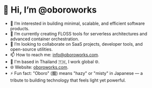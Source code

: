 # 👋 Hi, I’m @oboroworks

- 👀 I’m interested in building minimal, scalable, and efficient software products.
- 🌱 I’m currently creating FLOSS tools for serverless architectures and advanced container orchestration.
- 💞️ I’m looking to collaborate on SaaS projects, developer tools, and open-source utilities.
- 📫 How to reach me: [info@oboroworks.com](mailto:info@oboroworks.com).
- 🍜 I'm based in Thailand 🇹🇭, I work global 🌐.
- 🌐 Website: [oboroworks.com](https://oboroworks.com).
- ⚡ Fun fact: "Oboro" (朧) means "hazy" or "misty" in Japanese — a tribute to building technology that feels light yet powerful.
